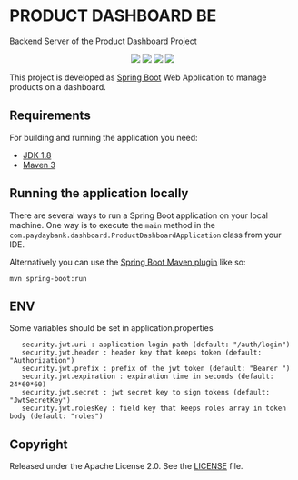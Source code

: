 # PRODUCT DASHBOARD BE
Backend Server of the Product Dashboard Project

<p align="center">
    <a alt="Java">
        <img src="https://img.shields.io/badge/Java-v1.8-orange.svg" />
    </a>
    <a alt="Spring Boot">
        <img src="https://img.shields.io/badge/Spring%20Boot-v2.1.3-brightgreen.svg" />
    </a>
    <a alt="Dependencies">
        <img src="https://img.shields.io/badge/dependencies-up%20to%20date-brightgreen.svg" />
    </a>
    <a alt="License">
        <img src="https://img.shields.io/badge/License-Apache%202.0-blue.svg" />
    </a>
</p>

This project is developed as [Spring Boot](http://projects.spring.io/spring-boot/) Web Application to manage products on a dashboard. 

## Requirements

For building and running the application you need:

- [JDK 1.8](http://www.oracle.com/technetwork/java/javase/downloads/jdk8-downloads-2133151.html)
- [Maven 3](https://maven.apache.org)

## Running the application locally

There are several ways to run a Spring Boot application on your local machine. One way is to execute the `main` method in the `com.paydaybank.dashboard.ProductDashboardApplication` class from your IDE.

Alternatively you can use the [Spring Boot Maven plugin](https://docs.spring.io/spring-boot/docs/current/reference/html/build-tool-plugins-maven-plugin.html) like so:

```shell
mvn spring-boot:run
```
## ENV 
Some variables should be set in application.properties
 ```application.properties
    security.jwt.uri : application login path (default: "/auth/login")
    security.jwt.header : header key that keeps token (default: "Authorization")
    security.jwt.prefix : prefix of the jwt token (default: "Bearer ")
    security.jwt.expiration : expiration time in seconds (default: 24*60*60)
    security.jwt.secret : jwt secret key to sign tokens (default: "JwtSecretKey")
    security.jwt.rolesKey : field key that keeps roles array in token body (default: "roles")
```
## Copyright

Released under the Apache License 2.0. See the [LICENSE](https://github.com/codecentric/springboot-sample-app/blob/master/LICENSE) file.